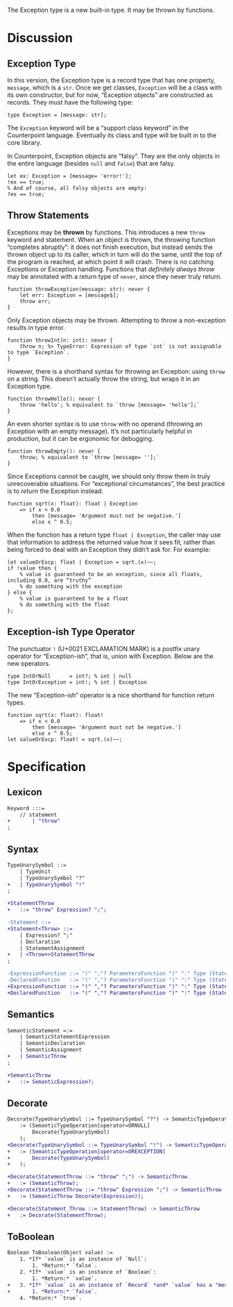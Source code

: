 The Exception type is a new built-in type. It may be thrown by functions.

# Discussion

## Exception Type
In this version, the Exception type is a record type that has one property, `message`, which is a `str`. Once we get classes, `Exception` will be a class with its own constructor, but for now, “Exception objects” are constructed as records. They must have the following type:
```cp
type Exception = [message: str];
```
The `Exception` keyword will be a “support class keyword” in the Counterpoint language. Eventually its class and type will be built in to the core library.

In Counterpoint, Exception objects are “falsy”. They are the only objects in the entire language (besides `null` and `false`) that are falsy.
```cp
let ex: Exception = [message= 'error!'];
!ex == true;
% And of course, all falsy objects are empty:
?ex == true;
```

## Throw Statements
Exceptions may be **thrown** by functions. This introduces a new `throw` keyword and statement. When an object is thrown, the throwing function “completes abruptly”: it does not finish execution, but instead sends the thrown object up to its caller, which in turn will do the same, until the top of the program is reached, at which point it will crash. There is no catching Exceptions or Exception handling. Functions that *definitely always throw* may be annotated with a return type of `never`, since they never truly return.
```cp
function throwException(message: str): never {
	let err: Exception = [message$];
	throw err;
}
```
Only Exception objects may be thrown. Attempting to throw a non-exception results in type error.
```cp
function throwInt(n: int): never {
	throw n; %> TypeError: Expression of type `int` is not assignable to type `Exception`.
}
```

However, there is a shorthand syntax for throwing an Exception: using `throw` on a string. This doesn’t actually throw the string, but wraps it in an Exception type.
```cp
function throwHello(): never {
	throw 'hello'; % equivalent to `throw [message= 'hello'];`
}
```
An even shorter syntax is to use `throw` with no operand (throwing an Exception with an empty message). It’s not particularly helpful in production, but it can be ergonomic for debugging.
```cp
function throwEmpty(): never {
	throw; % equivalent to `throw [message= ''];`
}
```

Since Exceptions cannot be caught, we should only throw them in truly unrecoverable situations. For “exceptional circumstances”, the best practice is to *return* the Exception instead.
```cp
function sqrt(x: float): float | Exception
	=> if x < 0.0
		then [message= 'Argument must not be negative.']
		else x ^ 0.5;
```
When the function has a return type `float | Exception`, the caller may use that information to address the returned value how it sees fit, rather than being forced to deal with an Exception they didn’t ask for. For example:
```cp
let valueOrExcp: float | Exception = sqrt.(x)~~;
if !value then {
	% value is guaranteed to be an exception, since all floats, including 0.0, are “truthy”
	% do something with the exception
} else {
	% value is guaranteed to be a float
	% do something with the float
};
```

## Exception-ish Type Operator
The punctuator `!` (U+0021 EXCLAMATION MARK) is a postfix unary operator for “Exception-ish”, that is, union with Exception. Below are the new operators.
```cp
type IntOrNull      = int?; % int | null
type IntOrException = int!; % int | Exception
```
The new “Exception-ish” operator is a nice shorthand for function return types.
```cp
function sqrt(x: float): float!
	=> if x < 0.0
		then [message= 'Argument must not be negative.']
		else x ^ 0.5;
let valueOrExcp: float! = sqrt.(x)~~;
```

# Specification

## Lexicon
```diff
Keyword :::=
	// statement
+		| "throw"
;
```

## Syntax
```diff
TypeUnarySymbol ::=
	| TypeUnit
	| TypeUnarySymbol "?"
+	| TypeUnarySymbol "!"
;

+StatementThrow
+	::= "throw" Expression? ";";

-Statement ::=
+Statement<Throw> ::=
	| Expression? ";"
	| Declaration
	| StatementAssignment
+	| <Throw+>StatementThrow
;

-ExpressionFunction ::= "(" ","? ParametersFunction ")" ":" Type (StatementBlock<-Break>         | ImplicitReturn);
-DeclaredFunction   ::= "(" ","? ParametersFunction ")" ":" Type (StatementBlock<-Break>         | ImplicitReturn ";");
+ExpressionFunction ::= "(" ","? ParametersFunction ")" ":" Type (StatementBlock<-Break><+Throw> | ImplicitReturn);
+DeclaredFunction   ::= "(" ","? ParametersFunction ")" ":" Type (StatementBlock<-Break><+Throw> | ImplicitReturn ";");
```

## Semantics
```diff
SemanticStatement =:=
	| SemanticStatementExpression
	| SemanticDeclaration
	| SemanticAssignment
+	| SemanticThrow
;

+SemanticThrow
+	::= SemanticExpression?;
```

## Decorate
```diff
Decorate(TypeUnarySymbol ::= TypeUnarySymbol "?") -> SemanticTypeOperation
	:= (SemanticTypeOperation[operator=ORNULL]
		Decorate(TypeUnarySymbol)
	);
+Decorate(TypeUnarySymbol ::= TypeUnarySymbol "!") -> SemanticTypeOperation
+	:= (SemanticTypeOperation[operator=OREXCEPTION]
+		Decorate(TypeUnarySymbol)
+	);

+Decorate(StatementThrow ::= "throw" ";") -> SemanticThrow
+	:= (SemanticThrow);
+Decorate(StatementThrow ::= "throw" Expression ";") -> SemanticThrow
+	:= (SemanticThrow Decorate(Expression));

+Decorate(Statement_Throw ::= StatementThrow) -> SemanticThrow
+	:= Decorate(StatementThrow);
```

## ToBoolean
```diff
Boolean ToBoolean(Object value) :=
	1. *If* `value` is an instance of `Null`:
		1. *Return:* `false`.
	2. *If* `value` is an instance of `Boolean`:
		1. *Return:* `value`.
+	3. *If* `value` is an instance of `Record` *and* `value` has a "message" key *and* `value.message` is an instance of `String`:
+		1. *Return:* `false`.
	4. *Return:* `true`.
```
